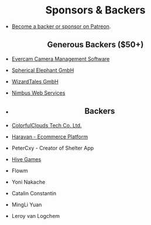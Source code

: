 
<h1 align="center">Sponsors &amp; Backers</h1>

- [Become a backer or sponsor on Patreon](https://www.patreon.com/seaweedfs).

<h2 align="center">Generous Backers ($50+)</h2>

- [Evercam Camera Management Software](https://evercam.io/)
- [Spherical Elephant GmbH](https://www.sphericalelephant.com)
- [WizardTales GmbH](https://www.wizardtales.com)
- [Nimbus Web Services](https://nimbusws.com)

- <h2 align="center">Backers</h2>

- [ColorfulClouds Tech Co. Ltd.](https://caiyunai.com/)
- [Haravan - Ecommerce Platform](https://www.haravan.com)
- PeterCxy - Creator of Shelter App
- [Hive Games](https://playhive.com/)
- Flowm
- Yoni Nakache
- Catalin Constantin
- MingLi Yuan
- Leroy van Logchem
